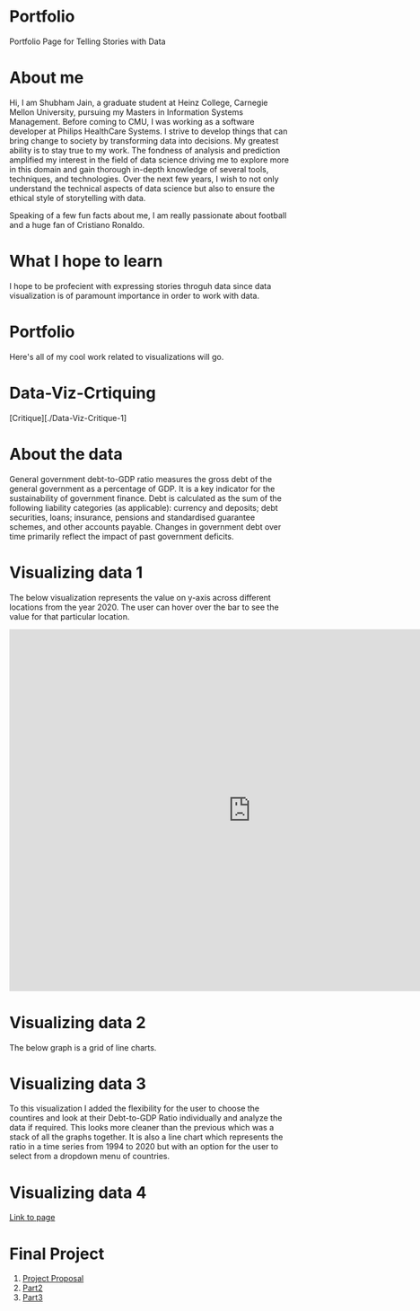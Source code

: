 # Portfolio
Portfolio Page for Telling Stories with Data

# About me
Hi, I am Shubham Jain, a graduate student at Heinz College, Carnegie Mellon University, pursuing my Masters in Information Systems Management. Before coming to CMU, I was working as a software developer at Philips HealthCare Systems. I strive to develop things that can bring change to society by transforming data into decisions. My greatest ability is to stay true to my work. The fondness of analysis and prediction amplified my interest in the field of data science driving me to explore more in this domain and gain thorough in-depth knowledge of several tools, techniques, and technologies. Over the next few years, I wish to not only understand the technical aspects of data science but also to ensure the ethical style of storytelling with data.

Speaking of a few fun facts about me, I am really passionate about football and a huge fan of Cristiano Ronaldo.

# What I hope to learn
I hope to be profecient with expressing stories throguh data since data visualization is of paramount importance in order to work with data.

# Portfolio
Here's all of my cool work related to visualizations will go. 

# Data-Viz-Crtiquing
[Critique][./Data-Viz-Critique-1]

# About the data
General government debt-to-GDP ratio measures the gross debt of the general government as a percentage of GDP. It is a key indicator for the sustainability of government finance. Debt is calculated as the sum of the following liability categories (as applicable): currency and deposits; debt securities, loans; insurance, pensions and standardised guarantee schemes, and other accounts payable. Changes in government debt over time primarily reflect the impact of past government deficits.


# Visualizing data 1
The below visualization represents the value on y-axis across different locations from the year 2020. The user can hover over the bar to see  the value for that particular location.

<iframe src="https://data.oecd.org/chart/6vtB" width="860" height="645" style="border: 0" mozallowfullscreen="true" webkitallowfullscreen="true" allowfullscreen="true"><a href="https://data.oecd.org/chart/6vtB" target="_blank">OECD Chart: General government debt, Total, % of GDP, Annual, 2018</a></iframe>

# Visualizing data 2 
The below graph is a grid of line charts.

<div class="flourish-embed flourish-chart" data-src="visualisation/7690760"><script src="https://public.flourish.studio/resources/embed.js"></script></div>

# Visualizing data 3
To this visualization I added the flexibility for the user to choose the countires and look at their Debt-to-GDP Ratio individually and analyze the data if required. This looks more cleaner than the previous which was a stack of all the graphs together. It is also a line chart which represents the ratio in a time series from 1994 to 2020 but with an option for the user to select from a dropdown menu of countries.

<div class="flourish-embed flourish-chart" data-src="visualisation/7696900"><script src="https://public.flourish.studio/resources/embed.js"></script></div>

# Visualizing data 4
[Link to page](/dataviz3&4.md)



# Final Project
1. [Project Proposal](/proposal.md)
2. [Part2](/final_project_part2.md)
3. [Part3](/Final_Project_Part3.md)
